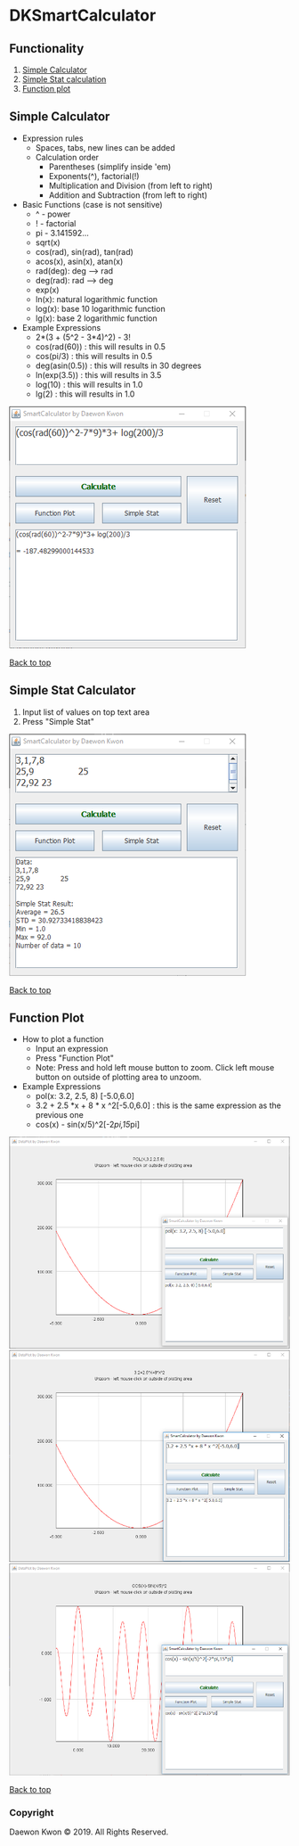 # DKSmartCalculator

## Functionality

1. [Simple Calculator](#simple-calculator)
2. [Simple Stat calculation](#simple-stat-calculator)
3. [Function plot](#function-plot)

## Simple Calculator

* Expression rules
  * Spaces, tabs, new lines can be added
  * Calculation order
    * Parentheses (simplify inside 'em)
    * Exponents(^), factorial(!)
    * Multiplication and Division (from left to right)
    * Addition and Subtraction (from left to right)
* Basic Functions (case is not sensitive)
  * ^ - power
  * ! - factorial
  * pi - 3.141592...
  * sqrt(x)
  * cos(rad), sin(rad), tan(rad)
  * acos(x), asin(x), atan(x)
  * rad(deg): deg --> rad
  * deg(rad): rad --> deg
  * exp(x)
  * ln(x): natural logarithmic function
  * log(x): base 10 logarithmic function
  * lg(x): base 2 logarithmic function
* Example Expressions
  * 2*(3 + (5^2 - 3*4)^2) - 3!
  * cos(rad(60)) : this will results in 0.5
  * cos(pi/3) : this will results in 0.5
  * deg(asin(0.5)) : this will results in 30 degrees
  * ln(exp(3.5)) : this will results in 3.5
  * log(10) : this will results in 1.0
  * lg(2) : this will results in 1.0

![images/simplecalculatorexample.png](images/simplecalculatorexample.png)

[Back to top](#dksmartcalculator)

## Simple Stat Calculator

1. Input list of values on top text area
2. Press "Simple Stat"

![images/simplestatexample.png](images/simplestatexample.png)

[Back to top](#dksmartcalculator)

## Function Plot

* How to plot a function
  * Input an expression
  * Press "Function Plot"
  * Note: Press and hold left mouse button to zoom. Click left mouse button on outside of plotting area to unzoom.
* Example Expressions
  * pol(x: 3.2, 2.5, 8) [-5.0,6.0]
  * 3.2 + 2.5 *x + 8 * x ^2[-5.0,6.0] : this is the same expression as the previous one
  * cos(x) - sin(x/5)^2[-2*pi,15*pi]

![images/functionplotexample1.png](images/functionplotexample1.png)
![images/functionplotexample2.png](images/functionplotexample2.png)
![images/functionplotexample3.png](images/functionplotexample3.png)

[Back to top](#dksmartcalculator)

### Copyright

Daewon Kwon © 2019. All Rights Reserved.